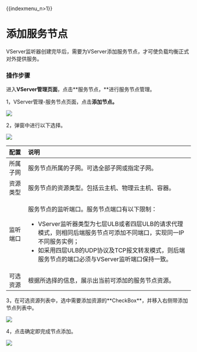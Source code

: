 {{indexmenu_n>1}}

# 添加服务节点

VServer监听器创建完毕后，需要为VServer添加服务节点，才可使负载均衡正式对外提供服务。 

### 操作步骤

进入**VServer管理页面**，点击**服务节点，**进行服务节点管理。

1，VServer管理-服务节点页面，点击**添加节点。**

![](../../../.gitbook/assets/image%20%2827%29.png)

2，弹窗中进行以下选择。

![](../../../.gitbook/assets/image%20%2840%29.png)

<table>
  <thead>
    <tr>
      <th style="text-align:left">&#x914D;&#x7F6E;</th>
      <th style="text-align:left">&#x8BF4;&#x660E;</th>
    </tr>
  </thead>
  <tbody>
    <tr>
      <td style="text-align:left">&#x6240;&#x5C5E;&#x5B50;&#x7F51;</td>
      <td style="text-align:left">&#x670D;&#x52A1;&#x8282;&#x70B9;&#x6240;&#x5C5E;&#x7684;&#x5B50;&#x7F51;&#x3002;&#x53EF;&#x9009;&#x5168;&#x90E8;&#x5B50;&#x7F51;&#x6216;&#x6307;&#x5B9A;&#x5B50;&#x7F51;&#x3002;</td>
    </tr>
    <tr>
      <td style="text-align:left">&#x8D44;&#x6E90;&#x7C7B;&#x578B;</td>
      <td style="text-align:left">&#x670D;&#x52A1;&#x8282;&#x70B9;&#x7684;&#x8D44;&#x6E90;&#x7C7B;&#x578B;&#x3002;&#x5305;&#x62EC;&#x4E91;&#x4E3B;&#x673A;&#x3001;&#x7269;&#x7406;&#x4E91;&#x4E3B;&#x673A;&#x3001;&#x5BB9;&#x5668;&#x3002;</td>
    </tr>
    <tr>
      <td style="text-align:left">&#x76D1;&#x542C;&#x7AEF;&#x53E3;</td>
      <td style="text-align:left">
        <p>&#x670D;&#x52A1;&#x8282;&#x70B9;&#x7684;&#x76D1;&#x542C;&#x7AEF;&#x53E3;&#x3002;&#x670D;&#x52A1;&#x8282;&#x70B9;&#x7AEF;&#x53E3;&#x6709;&#x4EE5;&#x4E0B;&#x9650;&#x5236;&#xFF1A;</p>
        <ul>
          <li>VServer&#x76D1;&#x542C;&#x5668;&#x7C7B;&#x578B;&#x4E3A;&#x4E03;&#x5C42;ULB&#x6216;&#x8005;&#x56DB;&#x5C42;ULB&#x7684;&#x8BF7;&#x6C42;&#x4EE3;&#x7406;&#x6A21;&#x5F0F;&#xFF0C;&#x5219;&#x76F8;&#x540C;&#x540E;&#x7AEF;&#x670D;&#x52A1;&#x8282;&#x70B9;&#x53EF;&#x6DFB;&#x52A0;&#x4E0D;&#x540C;&#x7AEF;&#x53E3;&#xFF0C;&#x5B9E;&#x73B0;&#x540C;&#x4E00;IP&#x4E0D;&#x540C;&#x670D;&#x52A1;&#x5B9E;&#x4F8B;&#xFF1B;</li>
          <li>&#x5982;&#x91C7;&#x7528;&#x56DB;&#x5C42;ULB&#x7684;UDP&#x534F;&#x8BAE;&#x53CA;TCP&#x62A5;&#x6587;&#x8F6C;&#x53D1;&#x6A21;&#x5F0F;&#xFF0C;&#x5219;&#x540E;&#x7AEF;&#x670D;&#x52A1;&#x8282;&#x70B9;&#x7684;&#x7AEF;&#x53E3;&#x5FC5;&#x987B;&#x4E0E;VServer&#x76D1;&#x542C;&#x7AEF;&#x53E3;&#x4FDD;&#x6301;&#x4E00;&#x81F4;&#x3002;</li>
        </ul>
      </td>
    </tr>
    <tr>
      <td style="text-align:left">&#x53EF;&#x9009;&#x8D44;&#x6E90;</td>
      <td style="text-align:left">&#x6839;&#x636E;&#x6240;&#x9009;&#x62E9;&#x7684;&#x4FE1;&#x606F;&#xFF0C;&#x5C55;&#x793A;&#x51FA;&#x5F53;&#x524D;&#x53EF;&#x6DFB;&#x52A0;&#x7684;&#x670D;&#x52A1;&#x8282;&#x70B9;&#x8D44;&#x6E90;&#x3002;</td>
    </tr>
  </tbody>
</table>3，在可选资源列表中，选中需要添加资源的**CheckBox**，并移入右侧带添加节点列表中。

![](../../../.gitbook/assets/image%20%2832%29.png)

4，点击确定即完成节点添加。

![](../../../.gitbook/assets/image%20%2822%29.png)

  


